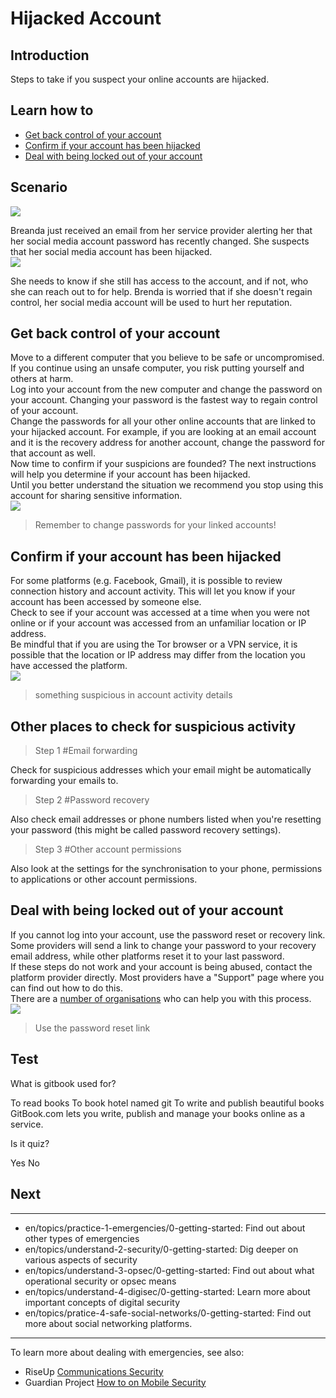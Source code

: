 # Hijacked Account
## Introduction

Steps to take if you suspect your online accounts are hijacked.


## Learn how to

- [Get back control of your account](en/topics/practice-1-emergencies/2-account-hijacked/3-1-learn.md)
- [Confirm if your account has been hijacked](en/topics/practice-1-emergencies/2-account-hijacked/3-2-learn.md)
- [Deal with being locked out of your account](en/topics/practice-1-emergencies/2-account-hijacked/3-4-learn.md)


## Scenario
![](scenario.png)

Breanda just received an email from her service provider alerting her that her social media account password has recently changed. She suspects that her social media account has been hijacked.
<br>
![](scenario.png)

She needs to know if she still has access to the account, and if not, who she can reach out to for help. Brenda is worried that if she doesn't regain control, her social media account will be used to hurt her reputation.


## Get back control of your account
Move to a different computer that you believe to be safe or uncompromised. If you continue using an unsafe computer, you risk putting yourself and others at harm.
<br>
Log into your account from the new computer and change the password on your account. Changing your password is the fastest way to regain control of your account.
<br>
Change the passwords for all your other online accounts that are linked to your hijacked account. For example, if you are looking at an email account and it is the recovery address for another account, change the password for that account as well.
<br>
Now time to confirm if your suspicions are founded? The next instructions will help you determine if your account has been hijacked.
<br>
Until you better understand the situation we recommend you stop using this account for sharing sensitive information.
<br>
![](recap.png)
> Remember to change passwords for your linked accounts!


## Confirm if your account has been hijacked
For some platforms (e.g. Facebook, Gmail), it is possible to review connection history and account activity. This will let you know if your account has been accessed by someone else.
<br>
Check to see if your account was accessed at a time when you were not online or if your account was accessed from an unfamiliar location or IP address.
<br>
Be mindful that if you are using the Tor browser or a VPN service, it is possible that the location or IP address may differ from the location you have accessed the platform.
<br>
![](recap.png)
> something suspicious in account activity details


## Other places to check for suspicious activity
>Step 1
#Email forwarding

Check for suspicious addresses which your email might be automatically forwarding your emails to.
<br>
>Step 2
#Password recovery

Also check email addresses or phone numbers listed when you're resetting your password (this might be called password recovery settings).
<br>
>Step 3
#Other account permissions

Also look at the settings for the synchronisation to your phone, permissions to applications or other account permissions.


## Deal with being locked out of your account
If you cannot log into your account, use the password reset or recovery link.
<br>
Some providers will send a link to change your password to your recovery email address, while other platforms reset it to your last password.
<br>
If these steps do not work and your account is being abused, contact the platform provider directly. Most providers have a "Support" page where you can find out how to do this.
<br>
There are a [number of organisations](en/topics/practice-1-emergencies/1-seeking-help/3-5-learn.md) who can help you with this process.
<br>
![](recap.png)
> Use the password reset link


## Test
<quiz name="Gitbook Quiz">
    <question multiple>
        <p>What is gitbook used for?</p>
        <answer correct>To read books</answer>
        <answer>To book hotel named git</answer>
        <answer correct>To write and publish beautiful books</answer>
        <explanation>GitBook.com lets you write, publish and manage your books online as a service.</explanation>
    </question>
    <question>
        <p>Is it quiz?</p>
        <answer correct>Yes</answer>
        <answer>No</answer>
    </question>
</quiz>

## Next
---
- en/topics/practice-1-emergencies/0-getting-started: Find out about other types of emergencies
- en/topics/understand-2-security/0-getting-started: Dig deeper on various aspects of security
- en/topics/understand-3-opsec/0-getting-started: Find out about what operational security or opsec means
- en/topics/understand-4-digisec/0-getting-started: Learn more about important concepts of digital security
- en/topics/pratice-4-safe-social-networks/0-getting-started: Find out more about social networking platforms.
---
To learn more about dealing with emergencies, see also:
 * RiseUp [Communications Security](https://help.riseup.net/en/security)
 * Guardian Project [How to on Mobile Security](https://guardianproject.info/howto/)


